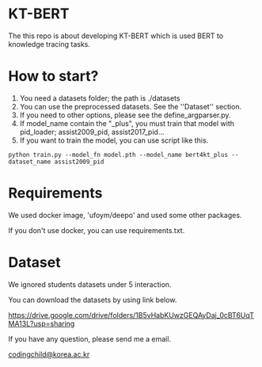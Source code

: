 # KT-BERT

The this repo is about developing KT-BERT which is used BERT to knowledge tracing tasks.

# How to start?

1. You need a datasets folder; the path is ./datasets
2. You can use the preprocessed datasets. See the ''Dataset'' section.
3. If you need to other options, please see the define_argparser.py.
4. If model_name contain the "_plus", you must train that model with pid_loader; assist2009_pid, assist2017_pid...
5. If you want to train the model, you can use script like this.

```
python train.py --model_fn model.pth --model_name bert4kt_plus --dataset_name assist2009_pid
```


# Requirements

We used docker image, 'ufoym/deepo' and used some other packages.

If you don't use docker, you can use requirements.txt.

# Dataset

We ignored students datasets under 5 interaction.

You can download the datasets by using link below.

https://drive.google.com/drive/folders/1B5vHabKUwzGEQAyDaj_0cBT6UqTMA13L?usp=sharing

If you have any question, please send me a email.

codingchild@korea.ac.kr
